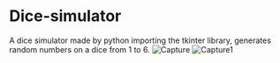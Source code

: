 # Dice-simulator
A dice simulator made by python importing the tkinter library, generates random numbers on a dice from 1 to 6.
![Capture](https://user-images.githubusercontent.com/68493773/123505272-c2a75600-d67b-11eb-891c-a1ac201ede69.PNG)
![Capture1](https://user-images.githubusercontent.com/68493773/123505273-c3d88300-d67b-11eb-8eb5-5edf2ed1a4f1.PNG)

